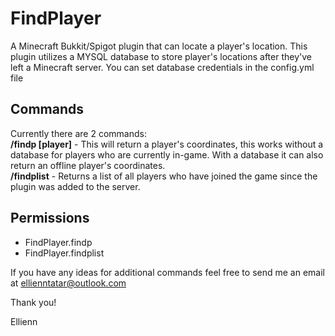# FindPlayer
 A Minecraft Bukkit/Spigot plugin that can locate a player's location. This plugin utilizes a MYSQL database to store
 player's locations after they've left a Minecraft server. You can set database credentials in the config.yml file
 
 ## Commands
 Currently there are 2 commands:
 <br>**/findp \[player\]** - This will return a player's coordinates, this works without a database for players who are
 currently in-game. With a database it can also return an offline player's coordinates.
 <br>**/findplist** - Returns a list of all players who have joined the game since the plugin was added to the server.
 
 ## Permissions
 - FindPlayer.findp
 - FindPlayer.findplist
 
 If you have any ideas for additional commands feel free to send me an email at ellienntatar@outlook.com
 
 Thank you!
 
 Ellienn
